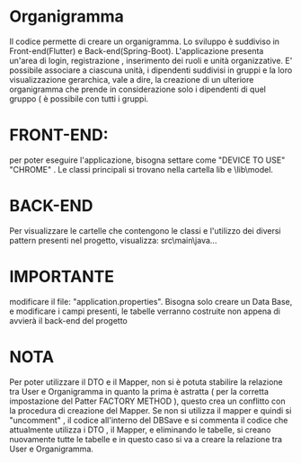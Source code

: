 # Organigramma
Il codice permette di creare un organigramma. Lo sviluppo è suddiviso in Front-end(Flutter) e Back-end(Spring-Boot).
L'applicazione presenta un'area di login, registrazione , inserimento dei ruoli e unità organizzative. E' possibile associare a ciascuna unità,  i dipendenti suddivisi in gruppi 
e la loro visualizzazione gerarchica, vale a dire, la creazione di un ulteriore organigramma che prende in considerazione solo i dipendenti di quel gruppo ( è possibile con tutti i gruppi.
# FRONT-END:
per poter eseguire l'applicazione, bisogna settare come "DEVICE TO USE" "CHROME" .
Le classi principali si trovano nella cartella lib e \lib\model.

# BACK-END 
Per visualizzare le cartelle che contengono le classi e l'utilizzo dei diversi pattern presenti nel progetto, visualizza: src\main\java\... 

# IMPORTANTE 
modificare il file: "application.properties". Bisogna solo creare un Data Base, e modificare i campi presenti, le tabelle verranno costruite non appena di avvierà il back-end del progetto 

# NOTA
Per poter utilizzare il DTO e il Mapper, non si è potuta stabilire la relazione tra User e Organigramma in quanto la prima è astratta ( per la corretta impostazione del Patter FACTORY METHOD ), questo crea un  conflitto con la procedura di creazione del Mapper. 
Se non si utilizza il mapper e quindi si "uncomment" , il codice all'interno del DBSave e si commenta il codice che attualmente utilizza i DTO , il Mapper, e eliminando le tabelle, si creano nuovamente tutte le tabelle e in questo caso si va a creare la relazione 
tra User e Organigramma.
